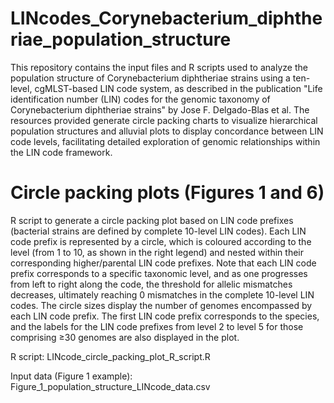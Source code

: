 # LINcodes_Corynebacterium_diphtheriae_population_structure
This repository contains the input files and R scripts used to analyze the population structure of Corynebacterium diphtheriae strains using a ten-level, cgMLST-based LIN code system, as described in the publication "Life identification number (LIN) codes for the genomic taxonomy of Corynebacterium diphtheriae strains" by Jose F. Delgado-Blas et al. The resources provided generate circle packing charts to visualize hierarchical population structures and alluvial plots to display concordance between LIN code levels, facilitating detailed exploration of genomic relationships within the LIN code framework.

# Circle packing plots (Figures 1 and 6)
R script to generate a circle packing plot based on LIN code prefixes (bacterial strains are defined by complete 10-level LIN codes). Each LIN code prefix is represented by a circle, which is coloured according to the level (from 1 to 10, as shown in the right legend) and nested within their corresponding higher/parental LIN code prefixes. Note that each LIN code prefix corresponds to a specific taxonomic level, and as one progresses from left to right along the code, the threshold for allelic mismatches decreases, ultimately reaching 0 mismatches in the complete 10-level LIN codes. The circle sizes display the number of genomes encompassed by each LIN code prefix. The first LIN code prefix corresponds to the species, and the labels for the LIN code prefixes from level 2 to level 5 for those comprising ≥30 genomes are also displayed in the plot.

R script: LINcode_circle_packing_plot_R_script.R

Input data (Figure 1 example): Figure_1_population_structure_LINcode_data.csv


